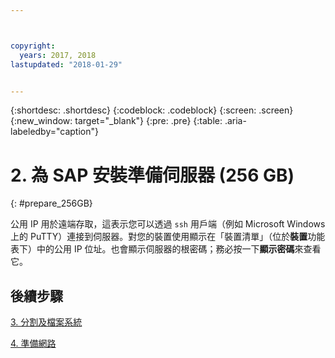 ```yaml
---



copyright:
  years: 2017, 2018
lastupdated: "2018-01-29"


---
```


{:shortdesc: .shortdesc}
{:codeblock: .codeblock}
{:screen: .screen}
{:new_window: target="_blank"}
{:pre: .pre}
{:table: .aria-labeledby="caption"}

# 2. 為 SAP 安裝準備伺服器 (256 GB)
{: #prepare_256GB}

公用 IP 用於遠端存取，這表示您可以透過 `ssh` 用戶端（例如 Microsoft Windows 上的 PuTTY）連接到伺服器。對您的裝置使用顯示在「裝置清單」（位於**裝置**功能表下）中的公用 IP 位址。也會顯示伺服器的根密碼；務必按一下**顯示密碼**來查看它。

## 後續步驟

 [3. 分割及檔案系統](/docs/infrastructure/sap-netweaver-rhel-qrg/rhel-partition-256GB.html#partition-256GB)
 
 [4. 準備網路](/docs/infrastructure/sap-netweaver-rhel-qrg/rhel-prepare-network.html#network)
